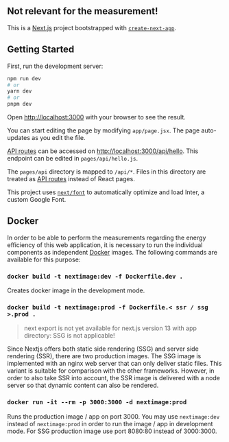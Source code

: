 ## Not relevant for the measurement!

This is a [Next.js](https://nextjs.org/) project bootstrapped with [`create-next-app`](https://github.com/vercel/next.js/tree/canary/packages/create-next-app).

## Getting Started

First, run the development server:

```bash
npm run dev
# or
yarn dev
# or
pnpm dev
```

Open [http://localhost:3000](http://localhost:3000) with your browser to see the result.

You can start editing the page by modifying `app/page.jsx`. The page auto-updates as you edit the file.

[API routes](https://nextjs.org/docs/api-routes/introduction) can be accessed on [http://localhost:3000/api/hello](http://localhost:3000/api/hello). This endpoint can be edited in `pages/api/hello.js`.

The `pages/api` directory is mapped to `/api/*`. Files in this directory are treated as [API routes](https://nextjs.org/docs/api-routes/introduction) instead of React pages.

This project uses [`next/font`](https://nextjs.org/docs/basic-features/font-optimization) to automatically optimize and load Inter, a custom Google Font.

## Docker

In order to be able to perform the measurements regarding the energy efficiency of this web application, it is
necessary to run the individual components as independent [Docker](https://docs.docker.com/get-docker/) images. The following commands are available for
this purpose:

### `docker build -t nextimage:dev -f Dockerfile.dev .`

Creates docker image in the development mode.

### `docker build -t nextimage:prod -f Dockerfile.< ssr / ssg >.prod .`

> next export is not yet available for next.js version 13 with app directory: SSG is not applicable!

Since Nextjs offers both static side rendering (SSG) and server side rendering (SSR), there are two production images. The SSG image is implemented with an nginx web server that can only deliver static files. This variant is suitable for comparison with the other frameworks. However, in order to also take SSR into account, the SSR image is delivered with a node server so that dynamic content can also be rendered.

### `docker run -it --rm -p 3000:3000 -d nextimage:prod`

Runs the production image / app on port 3000. You may use `nextimage:dev` instead of `nextimage:prod` in order to run 
the image / app in development mode. For SSG production image use port 8080:80 instead of 3000:3000.

